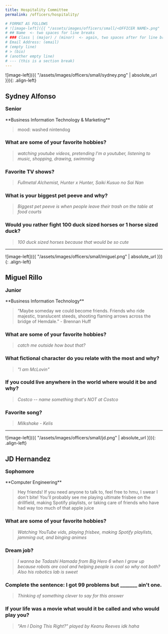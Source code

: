 ```yaml
---
title: Hospitality Committee
permalink: /officers/hospitality/

# FORMAT AS FOLLOWS
# ![image-left]({{ "/assets/images/officers/small/<OFFICER NAME>.png" | absolute_url }}){: .align-left}
# ## Name  <- two spaces for line breaks
# ### Class | (major) / (minor)  <- again, two spaces after for line breaks
# Email Address: (email)
# (empty line)
# > (bio)
# (another empty line)
# --- (this is a section break)
---
```


![image-left]({{ "/assets/images/officers/small/sydney.png" | absolute_url }}){: .align-left}
## Sydney Alfonso
<p style="margin-bottom: 0.45em; padding: 0"><a href="https://www.instagram.com/shidney_/" style="margin: 0; padding: 0"><i class="fa fa-2x fa-fw fa-instagram" style="color: #494e48"></i></a>
<a href="mailto:sydneya9@vt.edu" style="margin: 0; padding: 0"><i class="fa fa-2x fa-fw fa-envelope" style="color: #494e48"></i></a></p>
<h3 style="margin-top: 0">Senior</h3>
**Business Information Technology & Marketing**   

> mood: washed nintendog

### **What are some of your favorite hobbies?**

> *watching youtube videos, pretending I'm a youtuber, listening to music, shopping, drawing, swimming*

### **Favorite TV shows?**

> *Fullmetal Alchemist, Hunter x Hunter, Saiki Kusuo no Sai Nan*

### **What is your biggest pet peeve and why?**

> *Biggest pet peeve is when people leave their trash on the table at food courts*

### **Would you rather fight 100 duck sized horses or 1 horse sized duck?**

> *100 duck sized horses because that would be so cute*

---

![image-left]({{ "/assets/images/officers/small/miguel.png" | absolute_url }}){: .align-left}
## Miguel Rillo
<p style="margin-bottom: 0.45em; padding: 0"><a href="https://twitter.com/champrillo" style="color: #494e48"><i class="fa fa-2x fa-fw fa-twitter"></i></a>
<a href="https://www.instagram.com/miguel_rillo/" style="margin: 0; padding: 0"><i class="fa fa-2x fa-fw fa-instagram" style="color: #494e48"></i></a>
<a href="mailto:mrillo4@vt.edu" style="margin: 0; padding: 0"><i class="fa fa-2x fa-fw fa-envelope" style="color: #494e48"></i></a></p>
<h3 style="margin-top: 0">Junior</h3>
**Business Information Technology**  


> “Maybe someday we could become friends. Friends who ride majestic, translucent steeds, shooting flaming arrows across the bridge of Hemdale.” - Brennan Huff

### **What are some of your favorite hobbies?**

> *catch me outside how bout that?*

### **What fictional character do you relate with the most and why?**

> *"I am McLovin"*

### **If you could live anywhere in the world where would it be and why?**

> *Costco -- name something that's NOT at Costco*

### **Favorite song?**

> *Milkshake - Kelis*

---

![image-left]({{ "/assets/images/officers/small/jd.png" | absolute_url }}){: .align-left}
## JD Hernandez
<p style="margin-bottom: 0.45em; padding: 0"><a href="https://www.instagram.com/gerald_deeen/" style="margin: 0; padding: 0"><i class="fa fa-2x fa-fw fa-instagram" style="color: #494e48"></i></a>
<a href="mailto:hjd@vt.edu" style="margin: 0; padding: 0"><i class="fa fa-2x fa-fw fa-envelope" style="color: #494e48"></i></a></p>
<h3 style="margin-top: 0">Sophomore</h3>
**Computer Engineering**  

> Hey friends! If you need anyone to talk to, feel free to hmu, I swear I don't bite! You'll probably see me playing ultimate frisbee on the drillfield, making Spotify playlists, or taking care of friends who have had way too much of that apple juice

### **What are some of your favorite hobbies?**

> *Watching YouTube vids, playing frisbee, making Spotify playlists, jamming out, and binging animes*

### **Dream job?**

> *I wanna be Tadashi Hamada from Big Hero 6 when I grow up because robots are cool and helping people is cool so why not both? Also his robotics lab is sweet*

### **Complete the sentence: I got 99 problems but _______ ain't one.**

> *Thinking of something clever to say for this answer*

### **If your life was a movie what would it be called and who would play you?**

> *"Am I Doing This Right?" played by Keanu Reeves idk haha*
